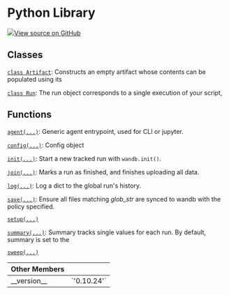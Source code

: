 # Python Library

[![](https://www.tensorflow.org/images/GitHub-Mark-32px.png)View source on GitHub](https://www.github.com/wandb/client/tree/7bbc4a4eac8eeb2bf37a62ce519e0de61c67eadf/wandb/__init__.py)

## Classes

[`class Artifact`](artifact.md): Constructs an empty artifact whose contents can be populated using its

[`class Run`](run.md): The run object corresponds to a single execution of your script,

## Functions

[`agent(...)`](agent.md): Generic agent entrypoint, used for CLI or jupyter.

[`config(...)`](config.md): Config object

[`init(...)`](init.md): Start a new tracked run with `wandb.init()`.

[`join(...)`](join.md): Marks a run as finished, and finishes uploading all data.

[`log(...)`](log.md): Log a dict to the global run's history.

[`save(...)`](save.md): Ensure all files matching _glob\_str_ are synced to wandb with the policy specified.

[`setup(...)`](setup.md)

[`summary(...)`](summary.md): Summary tracks single values for each run. By default, summary is set to the

[`sweep(...)`](sweep.md)

| Other Members |  |
| :--- | :--- |
|  \_\_version\_\_ |  \`'0.10.24'\` |


